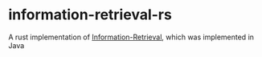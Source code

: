 # information-retrieval-rs

A rust implementation of [Information-Retrieval](https://github.com/aspedrosa/Information-Retrieval), which was implemented in Java
